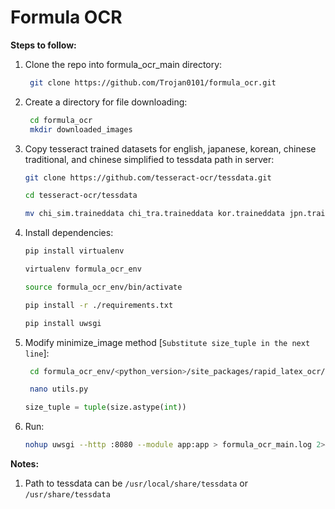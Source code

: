 # Formula OCR

**Steps to follow:**

1) Clone the repo into formula_ocr_main directory:
    ```bash
     git clone https://github.com/Trojan0101/formula_ocr.git
     ```

2) Create a directory for file downloading:
    ```bash
     cd formula_ocr
     mkdir downloaded_images
     ```
 
3) Copy tesseract trained datasets for english, japanese, korean, chinese traditional, and chinese simplified to tessdata path in server:
    ```bash
    git clone https://github.com/tesseract-ocr/tessdata.git
    ```
    ```bash
    cd tesseract-ocr/tessdata
    ```
    ```bash
    mv chi_sim.traineddata chi_tra.traineddata kor.traineddata jpn.traineddata eng.traineddata path/to/tessdata
     ```

4) Install dependencies:
    ```bash
    pip install virtualenv
    ```
    ```bash
    virtualenv formula_ocr_env
    ```
    ```bash
    source formula_ocr_env/bin/activate
    ```
    ```bash
    pip install -r ./requirements.txt
    ```
    ```bash
    pip install uwsgi
     ```

5) Modify minimize_image method [`Substitute size_tuple in the next line`]:
    ```bash
     cd formula_ocr_env/<python_version>/site_packages/rapid_latex_ocr/
    ```
    ```bash
     nano utils.py
     ```
     ```python
     size_tuple = tuple(size.astype(int))
      ```

6) Run:
    ```bash
    nohup uwsgi --http :8080 --module app:app > formula_ocr_main.log 2>&1 &
     ```

**Notes:**

1) Path to tessdata can be `/usr/local/share/tessdata` or `/usr/share/tessdata`
